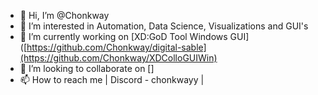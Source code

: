 - 👋 Hi, I’m @Chonkway
- 👀 I’m interested in Automation, Data Science, Visualizations and GUI's
- 🌱 I’m currently working on [XD:GoD Tool Windows GUI]([https://github.com/Chonkway/digital-sable](https://github.com/Chonkway/XDColloGUIWin)
- 💞️ I’m looking to collaborate on []
- 📫 How to reach me | Discord - chonkwayy |

<!---
Chonkway/Chonkway is a ✨ special ✨ repository because its `README.md` (this file) appears on your GitHub profile.
You can click the Preview link to take a look at your changes.
--->
